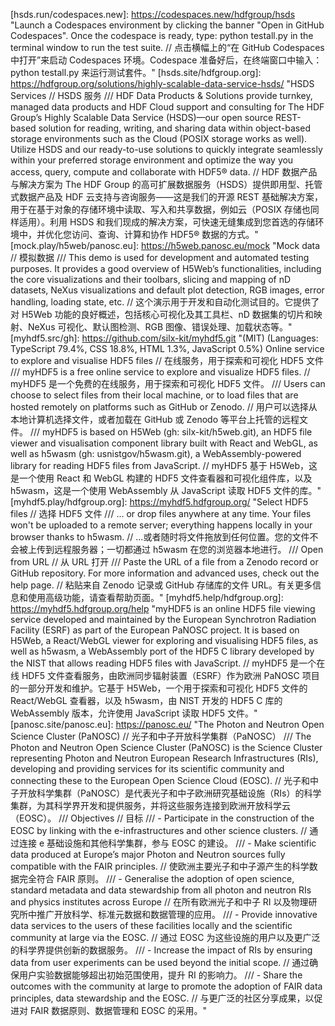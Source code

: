 
[h5web.src/gh]: https://github.com/silx-kit/h5web.git "(MIT) (Languages: TypeScript 86.9%, MDX 6.0%, CSS 5.1%, Other 2.0%) React components for data visualization and exploration // 用于数据可视化和探索的 React 组件 /// While H5Web was initially built with the HDF5 format in mind, `@h5web/lib` visualization components are not tied to HDF5 and can be used to visualize data from any source. Also, `@h5web/app` lets you write your own data provider and can therefore work with any other hierarchical data format. // 虽然 H5Web 最初是为 HDF5 格式而构建的，但 `@h5web/lib` 可视化组件并不局限于 HDF5，可以用于可视化来自任何来源的数据。此外， `@h5web/app` 允许你编写自己的数据提供者，因此可以与任何其他层次数据格式协同工作。"
[h5web.site/panosc.eu]: https://h5web.panosc.eu/ "Welcome to H5Web // 欢迎来到 H5Web /// Explore and visualize data stored in HDF5 files. Try out our demos below! // 探索并可视化存储在 HDF5 文件中的数据。下方尝试我们的演示！"
[h5web.docs/panosc.eu]: https://h5web-docs.panosc.eu/ "[H5Web](https://github.com/silx-kit/h5web.git) is a collection of React components for data visualization and exploration based on [react-three-fiber](https://github.com/react-spring/react-three-fiber.git). // H5Web 是基于 react-three-fiber 的数据可视化和探索的 React 组件集合。 /// - 🎨**Visualizations** – the top-level visualization components used in the[H5Web viewer](https://www.npmjs.com/package/@h5web/app) // 🎨 可视化 – H5Web 查看器中使用的顶层可视化组件 /// - -👉 The best entrypoint if you want to get up and running quickly with the library! // 👉 如果你想快速上手使用这个库，这是最佳入口！ /// - 🧱**Building Blocks** – the low-level components for building advanced visualizations // 🧱 构建模块——用于构建高级可视化的底层组件 /// - - 👉 Reach for those once the top-level visualization components no longer suit your needs; start with a`VisCanvas` and go from there! // 👉 当顶层可视化组件不再满足你的需求时，可以选用这些；从 `VisCanvas` 开始，逐步构建！ /// - 🧰**Toolbar** – the responsive toolbar and toolbar controls used in the H5Web viewer // 🧰 工具栏——H5Web 查看器中使用的响应式工具栏和工具栏控件 /// - - 👉 Convenient, but for advanced cases or if you work with a CSS framework like Bootstrap, it might be best to implement your own toolbar from scratch. // 👉 方便，但对于高级情况或如果你使用像 Bootstrap 这样的 CSS 框架，最好从头开始实现自己的工具栏。 /// - 🧪**Experimental** – components not ready for prime time // 🧪 实验——组件尚未准备好正式使用 /// - - 👉 The release notes may not mention changes to experimental components, so use them at your own risk! // 👉 发布说明可能不会提及对实验性组件的更改，因此请自行承担风险使用！"
[hdf5.site/hdfgroup.org]: https://hdfgroup.org/ "Our non-profit mission is to ensure efficient and equitable access to science and engineering data across platforms and environments, now and forever. // 我们的非盈利使命是确保科学和工程数据在平台和环境中的高效和公平访问，现在和永远。 /// The HDF Group develops and maintains the feature-packed HDF5® technology suite, which is backed by complementary services. While help is available in the vast ecosystem, our experience and expertise will give you the decisive edge. // HDF Group 开发和维护功能丰富的 HDF5® 技术套件，并辅以互补服务。虽然在大生态系统中可以获得帮助，但我们的经验和专业知识将为您带来决定性的优势。"
[hdf5.docs/hdfgroup.org]: https://support.hdfgroup.org/documentation/ "HDF Software Documentation // HDF 软件文档"
[hdf5.src/gh]: https://github.com/HDFGroup/hdf5.git "(BSD-3-Clause) (Languages: C 82.1%, Fortran 4.5%, Java 4.0%, CMake 3.2%, C++ 2.4%, HTML 2.4%, Other 1.4%) Official HDF5® Library Repository // 官方 HDF5® 库存储库 /// This repository contains a high-performance library's source code and a file format specification that implements the HDF5® data model. The model has been adopted across many industries, and this implementation has become a de facto data management standard in science, engineering, and research communities worldwide. // 该仓库包含一个高性能库的源代码以及一个实现 HDF5®数据模型的文件格式规范。该模型已被许多行业采用，该实现已成为全球科学、工程和研究社区中的事实数据管理标准。 /// The HDF Group is the developer, maintainer, and steward of HDF5 software. Find more information about The HDF Group, the HDF5 Community, and other HDF5 software projects, tools, and services at The HDF Group's website. // HDF Group 是 HDF5 软件的开发者、维护者和管理者。有关 HDF Group、HDF5 社区以及其他 HDF5 软件项目、工具和服务的信息，请访问 HDF Group 的网站。"
[hdf5.mastodon]: https://fosstodon.org/@hdf5 "The HDF Group's non-profit mission is to provide the means to organize and store large complex data to be effectively and efficiently accessible anywhere and indefinitely. // HDF 集团的非盈利使命是提供组织和存储大型复杂数据的手段，使其能够随时随地高效、持久地访问。 /// People around the world rely on open source HDF software and use it to solve some of the most challenging data management problems. // 世界各地的人们依赖开源 HDF 软件，并使用它来解决一些最具挑战性的数据管理问题。"
[ext.vsix.src/gh]: https://github.com/silx-kit/vscode-h5web.git "(MIT) (Languages: TypeScript 91.3%, JavaScript 8.0%, CSS 0.7%) VSCode extension to explore and visualize HDF5 files // VSCode 扩展，用于探索和可视化 HDF5 文件"
[ext.vsix/ovsx]: https://open-vsx.org/extension/h5web/vscode-h5web "(Published by: axelboc) (MIT) Visualize HDF5 files in VS Code (: codium --install-extension h5web.vscode-h5web --force)"
[ext.vsix/msvs]: https://marketplace.visualstudio.com/items?itemName=h5web.vscode-h5web "(Publisher 	H5Web) (Unique Identifier 	h5web.vscode-h5web) Visualize HDF5 files in VS Code (: code  --install-extension h5web.vscode-h5web --force)"
[ext.jupy.src/gh]: https://github.com/silx-kit/jupyterlab-h5web.git "(MIT) (Languages: TypeScript 45.2%, Python 29.0%, Jupyter Notebook 19.4%, CSS 4.9%, JavaScript 1.5%) A JupyterLab extension to explore and visualize HDF5 file contents. Based on gh::silx-kit/h5web.git . // 一个用于探索和可视化 HDF5 文件内容的 JupyterLab 扩展。基于 gh::silx-kit/h5web.git 。 /// jupyterlab-h5web is a JupyterLab extension to explore and visualize HDF5 file contents, using the web-based viewer h5web. h5web supports the NeXus format. // jupyterlab-h5web 是一个用于探索和可视化 HDF5 文件内容的 JupyterLab 扩展，使用基于 Web 的查看器 h5web。h5web 支持 NeXus 格式。"
[ext.jupy.pip/pypi]: https://pypi.org/project/jupyterlab-h5web/ "(: pip install -- jupyterlab-h5web)"
[h5grove.play/h5web/panosc.eu]: https://h5web.panosc.eu/h5grove "h5grove is a Python package that helps design back-end solutions to serve HDF5 file contents (data, metadata, attributes). // h5grove 是一个 Python 包，用于设计后端解决方案，以提供 HDF5 文件内容（数据、元数据、属性）。 /// This demo of H5Web communicates with a basic H5Grove server implementation. The following HDF5 files are available: // H5Web 的此演示与一个基本的 H5Grove 服务器实现进行通信。以下 HDF5 文件可用： /// - water_224.h5 (default) − a typical NeXus file with various real-world datasets to demonstrate H5Web’s core visualizations; // water_224.h5（默认）- 一个典型的 NeXus 文件，包含各种实际数据集，用于演示 H5Web 的核心可视化功能； /// - epics.h5 − a test file from the EPICS group (Argonne National Laboratory); // epics.h5 − 来自 EPICS 小组（阿贡国家实验室）的测试文件； /// - filters.h5 − a file with datasets compressed with various filters to test decompression; // filters.h5 − 包含使用各种过滤器压缩的数据集的文件，用于测试解压缩功能； /// - grove.h5 − a file designed to demonstrate the capabilities of H5GroveProvider, with NaN, Infinity, boolean and complex values, as well as RGB images and 4D stacks; // grove.h5 − 设计用于展示 H5GroveProvider 的功能，包含 NaN 、 Infinity 、布尔值和复数值，以及 RGB 图像和 4D 堆栈； /// - links.h5 − a file to demonstrate link resolution: hard link, soft link, external link, virtual dataset; // links.h5 − 用于展示链接解析的文件：硬链接、软链接、外部链接、虚拟数据集； /// - sample.h5 − the file used to test H5GroveApi and H5WasmApi internally with numerous combinations of dataset shapes and types. // sample.h5 − 用于内部测试 H5GroveApi 和 H5WasmApi 的文件，包含多种数据集形状和类型的组合。"
[h5grove.site/ghio]: https://silx-kit.github.io/h5grove/ "h5grove, core utilities to serve HDF5 file contents // h5grove，用于服务 HDF5 文件内容的核心工具 ¶ /// h5grove is a Python package that provides utilities to design backends serving HDF5 file content: attributes, metadata and data. HDF5 files are accessed with h5py. // h5grove 是一个 Python 包，提供设计服务 HDF5 文件内容（属性、元数据和数据）的后端工具：使用 h5py 访问 HDF5 文件。"
[h5grove.src/gh]: https://github.com/silx-kit/h5grove.git "(MIT) (Languages: Python 100.0%) h5grove is a Python package that provides utilities to design backends serving HDF5 file content: attributes, metadata and data. // h5grove 是一个 Python 包，它提供了设计用于服务 HDF5 文件内容的后端工具：属性、元数据和数据。"
[h5grove.pip/pypi]: https://pypi.org/project/h5grove/ "(: pip install -- h5grove) Core utilities to serve HDF5 file contents // 用于服务 HDF5 文件内容的核心工具 /// There are several packages out there that can serve HDF5 files. However, they are dedicated to their usecases and settle on one implementation, hampering reusability. // 有一些包可以用来处理 HDF5 文件。然而，它们专注于特定的使用场景，并采用单一实现方式，这限制了其可重用性。 /// In addition, some problems arise constantly when designing HDF5 backends. To name a few: // 此外，在设计 HDF5 后端时，一些问题会不断出现。例如： /// - Resolving external links // 解决外部链接问题 /// - Dealing with compression and slicing of datasets // 处理数据集的压缩和切片 /// - Encoding data efficiently and consistently (looking at you, NaN, Infinity in JSON) // 高效且一致地编码数据（看看 JSON 中的 NaN 和 Infinity ） /// h5grove aims at providing building blocks that solve these common problems and can be reused in existing or new backends. // h5grove 旨在提供解决这些常见问题的构建模块，并且可以在现有或新的后端中重复使用。"
[h5wasm@h5web.play/h5web/panosc.eu]: https://h5web.panosc.eu/h5wasm "h5wasm is a WebAssembly-powered library, based on the HDF5 C API, for reading and writing HDF5 files from JavaScript. // h5wasm 是一个基于 HDF5 C API、使用 WebAssembly 构建的库，用于从 JavaScript 读写 HDF5 文件。 /// This demo allows you to open any HDF5 files on your computer with H5Web. Note that if your files contain external links, they will not be resolved. // 此演示允许您使用 H5Web 打开计算机上的任何 HDF5 文件。请注意，如果您的文件包含外部链接，它们将不会被解析。 /// You can also provide the URL of a file hosted on a static server. For instance, try these files hosted on silx.org: water_224.h5, epics.h5, filters.h5 , grove.h5, links.h5, sample.h5 // 你也可以提供托管在静态服务器上的文件的 URL。例如，尝试 silx.org 上托管的这些文件：water_224.h5、epics.h5、filters.h5、grove.h5、links.h5、sample.h5 /// This demo may break at any time. For a more stable and featureful solution, please take a look at myHDF5 or H5Web’s VS Code extension. // 这个演示可能会随时失效。为了更稳定和功能更丰富的解决方案，请查看 myHDF5 或 H5Web 的 VS Code 扩展。"
[h5wasm@h5web.demos.h5/silx.org]: http://silx.org/pub/h5web/ "HDF5 files hosted on a static server 'silx.org'. // 托管在静态服务器 'silx.org' 上的 .h5 文件"
[h5wasm.src/gh]: https://github.com/usnistgov/h5wasm.git "(Copyrights in h5wasm license statement: NIST, LBNL, ...) (Languages: C++ 37.9%, TypeScript 30.5%, JavaScript 27.7%, CMake 2.3%, Python 1.4%, Makefile 0.2%) A WebAssembly HDF5 reader/writer library // 一个 WebAssembly HDF5 读写库 /// a zero-dependency WebAssembly-powered library for reading and writing HDF5 files from javascript // 一个零依赖的、基于 WebAssembly 的库，用于从 JavaScript 读取和写入 HDF5 文件"
[h5wasm.npm/npmjs.com]: https://npmjs.com/package/h5wasm "(: npm i -- h5wasm) (Unpacked Size: 12.8 MB) (Total Files: 50)"
[h5wasm@h5web.npm/npm.io]: https://npm.io/package/@h5web/h5wasm "(: npm i -- @h5web/app @h5web/h5wasm) (License: MIT) H5Web's H5Wasm Provider // H5Web 的 H5Wasm 提供器 /// H5Web is a collection of React components to visualize and explore data. It consists of two main packages: // H5Web 是一组用于可视化和探索数据的 React 组件。它由两个主要包组成： /// - @h5web/lib: visualization components built with react-three-fiber. // @h5web/lib：使用 react-three-fiber 构建的可视化组件。 /// - @h5web/app: a stand-alone, web-based viewer to explore HDF5 files. // @h5web/app：一个独立的、基于网络的 HDF5 文件浏览器。 /// @h5web/app exposes the HDF5 viewer component App, as well as the following built-in data providers: // @h5web/app 暴露了 HDF5 查看组件 App ，以及以下内置数据提供者： /// - H5GroveProvider for use with H5Grove server implementations, like jupyterlab-h5web; // H5GroveProvider 用于与 H5Grove 服务器实现（如 jupyterlab-h5web）一起使用； /// - HsdsProvider for use with HSDS; // HsdsProvider 用于与 HSDS 一起使用； /// - MockProvider for testing purposes. // MockProvider 用于测试目的。 /// This package, @h5web/h5wasm, provides two additional data providers that can read HDF5 files straight in the browser thanks to the h5wasm library: H5WasmLocalFileProvider and H5WasmBufferProvider. // 这个包， @h5web/h5wasm ，通过 h5wasm 库提供了两个额外的数据提供者，可以直接在浏览器中读取 HDF5 文件： H5WasmLocalFileProvider 和 H5WasmBufferProvider 。 /// Check out [this code sandbox](https://codesandbox.io/p/sandbox/h5web-h5wasm-77j67x?file=%2Fsrc%2FMyApp.tsx%3A1%2C1) for a demonstration of how to set up @h5web/h5wasm and use H5WasmLocalFileProvider. // 查看这个代码沙盒，了解如何设置 @h5web/h5wasm 并使用 H5WasmLocalFileProvider 的演示。"
[h5wasm@h5web.npm/npmjs.com]: https://npmjs.com/package/@h5web/h5wasm "(: npm i -- @h5web/h5wasm) (Unpacked Size: 12.3 MB) (Total Files: 9)"
[h5py.site]: https://h5py.org/ "The h5py package is a Pythonic interface to the HDF5 binary data format. // h5py 包是一个用于 HDF5 二进制数据格式的 Python 接口。 /// It lets you store huge amounts of numerical data, and easily manipulate that data from NumPy. For example, you can slice into multi-terabyte datasets stored on disk, as if they were real NumPy arrays. Thousands of datasets can be stored in a single file, categorized and tagged however you want. // 它允许你存储大量的数值数据，并能轻松地从 NumPy 操作这些数据。例如，你可以像操作真实的 NumPy 数组一样，对存储在磁盘上的多 TB 数据集进行切片。数千个数据集可以存储在一个文件中，你可以根据自己的需求进行分类和标记。 /// H5py uses straightforward NumPy and Python metaphors, like dictionary and NumPy array syntax. For example, you can iterate over datasets in a file, or check out the .shape or .dtype attributes of datasets. You don't need to know anything special about HDF5 to get started. // H5py 使用直观的 NumPy 和 Python 隐喻，例如字典和 NumPy 数组语法。例如，你可以迭代文件中的数据集，或检查数据集的.shape 或.dtype 属性。你不需要了解任何关于 HDF5 的特殊知识就能开始使用。 /// In addition to the easy-to-use high level interface, h5py rests on a object-oriented Cython wrapping of the HDF5 C API. Almost anything you can do from C in HDF5, you can do from h5py. // 除了易于使用的高级接口，h5py 基于对 HDF5 C API 的对象式 Cython 封装。在 HDF5 中用 C 语言几乎能实现的所有操作，在 h5py 中都能实现。 /// Best of all, the files you create are in a widely-used standard binary format, which you can exchange with other people, including those who use programs like IDL and MATLAB. // 最重要的是，你创建的文件采用了一种广泛使用的标准二进制格式，你可以与其他人交换这些文件，包括使用 IDL 和 MATLAB 等程序的人。"
[h5py.docs]: https://docs.h5py.org/ "The h5py package is a Pythonic interface to the HDF5 binary data format. // h5py 包是一个用于 HDF5 二进制数据格式的 Python 接口。 /// HDF5 lets you store huge amounts of numerical data, and easily manipulate that data from NumPy. For example, you can slice into multi-terabyte datasets stored on disk, as if they were real NumPy arrays. Thousands of datasets can be stored in a single file, categorized and tagged however you want. // HDF5 允许你存储大量的数值数据，并轻松地从 NumPy 进行操作。例如，你可以像操作真实的 NumPy 数组一样，切片存储在磁盘上的多 TB 数据集。数千个数据集可以存储在一个文件中，你可以根据自己的需求进行分类和标记。"
[h5py.src/gh]: https://github.com/h5py/h5py.git "(BSD-3-Clause) (Languages: Python 56.0%, Cython 39.3%, C 3.2%, Other 1.5%) HDF5 for Python -- The h5py package is a Pythonic interface to the HDF5 binary data format. // HDF5 for Python -- h5py 包是一个用于 HDF5 二进制数据格式的 Python 接口。"
[h5py.pip/pypi]: https://pypi.org/project/h5py/ "(: pip install -- h5py) Read and write HDF5 files from Python // 从 Python 读取和写入 HDF5 文件 /// The h5py package provides both a high- and low-level interface to the HDF5 library from Python. The low-level interface is intended to be a complete wrapping of the HDF5 API, while the high-level component supports access to HDF5 files, datasets and groups using established Python and NumPy concepts. // h5py 包为用户提供了对 HDF5 库的高层和低层接口。低层接口旨在完整封装 HDF5 API，而高层组件则支持使用成熟的 Python 和 NumPy 概念访问 HDF5 文件、数据集和组。 /// A strong emphasis on automatic conversion between Python (Numpy) datatypes and data structures and their HDF5 equivalents vastly simplifies the process of reading and writing data from Python. // 对 Python（Numpy）数据类型和数据结构与其 HDF5 等价物之间的自动转换给予了高度重视，这极大地简化了从 Python 读取和写入数据的过程。 /// Wheels are provided for several popular platforms, with an included copy of the HDF5 library (usually the latest version when h5py is released). // 为几个流行的平台提供了轮子，其中包含 HDF5 库的副本（通常在 h5py 发布时为最新版本）。"
[hsds.play/h5web/panosc.eu]: https://h5web.panosc.eu/hsds "HSDS is a back-end solution specialised in serving HDF5 files from object storage (AWS S3, Azure Blob Storage, or OpenIO). // HSDS 是一个专门用于从对象存储（AWS S3、Azure Blob Storage 或 OpenIO）提供 HDF5 文件的解决方案。 /// This demo communicates with an HSDS test server, which serves some of the same files as the H5Grove demo above: water_224.h5 epics.h5, grove.h5, sample_hsds.h5, tall.h5. // 这个演示与一个 HSDS 测试服务器通信，该服务器提供与上面 H5Grove 演示中相同的部分文件：water_224.h5、epics.h5、grove.h5、sample_hsds.h5、tall.h5。"
[hsds.src/gh]: https://github.com/HDFGroup/hsds.git "(Apache-2.0) (Languages: Python 88.6%, HTML 10.1%, Other 1.3%) Cloud-native, service based access to HDF data // 云原生，基于服务的 HDF 数据访问 /// HSDS (Highly Scalable Data Service) - REST-based service for HDF5 data // HSDS（高度可扩展数据服务）- 基于 REST 的 HDF5 数据服务 /// HSDS is a web service that implements a REST-based web service for HDF5 data stores. Data can be stored in either a POSIX files system, or using object-based storage such as AWS S3, Azure Blob Storage, or MinIO. HSDS can be run a single machine with or without Docker or on a cluster using Kubernetes (or AKS on Microsoft Azure). // HSDS 是一个实现基于 REST 的 HDF5 数据存储的 Web 服务。数据可以存储在 POSIX 文件系统中，或使用基于对象的存储，如 AWS S3、Azure Blob 存储或 MinIO。HSDS 可以在单机上运行，使用或不使用 Docker，也可以在集群上使用 Kubernetes（或在 Microsoft Azure 上使用 AKS）运行。"
[hsds.run/codespaces.new]: https://codespaces.new/hdfgroup/hsds "Launch a Codespaces environment by clicking the banner "Open in GitHub Codespaces". Once the codespace is ready, type: python testall.py in the terminal window to run the test suite. // 点击横幅上的“在 GitHub Codespaces 中打开”来启动 Codespaces 环境。Codespace 准备好后，在终端窗口中输入： python testall.py 来运行测试套件。"
[hsds.site/hdfgroup.org]: https://hdfgroup.org/solutions/highly-scalable-data-service-hsds/ "HSDS Services // HSDS 服务 /// HDF Data Products & Solutions provide turnkey, managed data products and HDF Cloud support and consulting for The HDF Group’s Highly Scalable Data Service (HSDS)—our open source REST-based solution for reading, writing, and sharing data within object-based storage environments such as the Cloud (POSIX storage works as well). Utilize HSDS and our ready-to-use solutions to quickly integrate seamlessly within your preferred storage environment and optimize the way you access, query, compute and collaborate with HDF5® data. // HDF 数据产品与解决方案为 The HDF Group 的高可扩展数据服务（HSDS）提供即用型、托管式数据产品及 HDF 云支持与咨询服务——这是我们的开源 REST 基础解决方案，用于在基于对象的存储环境中读取、写入和共享数据，例如云（POSIX 存储也同样适用）。利用 HSDS 和我们现成的解决方案，可快速无缝集成到您首选的存储环境中，并优化您访问、查询、计算和协作 HDF5® 数据的方式。"
[mock.play/h5web/panosc.eu]: https://h5web.panosc.eu/mock "Mock data // 模拟数据 /// This demo is used for development and automated testing purposes. It provides a good overview of H5Web’s functionalities, including the core visualizations and their toolbars, slicing and mapping of nD datasets, NeXus visualizations and default plot detection, RGB images, error handling, loading state, etc. // 这个演示用于开发和自动化测试目的。它提供了对 H5Web 功能的良好概述，包括核心可视化及其工具栏、nD 数据集的切片和映射、NeXus 可视化、默认图检测、RGB 图像、错误处理、加载状态等。"
[myhdf5.src/gh]: https://github.com/silx-kit/myhdf5.git "(MIT) (Languages: TypeScript 79.4%, CSS 18.8%, HTML 1.3%, JavaScript 0.5%) Online service to explore and visualise HDF5 files // 在线服务，用于探索和可视化 HDF5 文件 /// myHDF5 is a free online service to explore and visualize HDF5 files. // myHDF5 是一个免费的在线服务，用于探索和可视化 HDF5 文件。 /// Users can choose to select files from their local machine, or to load files that are hosted remotely on platforms such as GitHub or Zenodo. // 用户可以选择从本地计算机选择文件，或者加载在 GitHub 或 Zenodo 等平台上托管的远程文件。 /// myHDF5 is based on H5Web (gh: silx-kit/h5web.git), an HDF5 file viewer and visualisation component library built with React and WebGL, as well as h5wasm (gh: usnistgov/h5wasm.git), a WebAssembly-powered library for reading HDF5 files from JavaScript. // myHDF5 基于 H5Web，这是一个使用 React 和 WebGL 构建的 HDF5 文件查看器和可视化组件库，以及 h5wasm，这是一个使用 WebAssembly 从 JavaScript 读取 HDF5 文件的库。"
[myhdf5.play/hdfgroup.org]: https://myhdf5.hdfgroup.org/ "Select HDF5 files // 选择 HDF5 文件 /// ... or drop files anywhere at any time. Your files won't be uploaded to a remote server; everything happens locally in your browser thanks to h5wasm. // ...或者随时将文件拖放到任何位置。您的文件不会被上传到远程服务器；一切都通过 h5wasm 在您的浏览器本地进行。 /// Open from URL // 从 URL 打开 /// Paste the URL of a file from a Zenodo record or GitHub repository. For more information and advanced uses, check out the help page. // 粘贴来自 Zenodo 记录或 GitHub 存储库的文件 URL。有关更多信息和使用高级功能，请查看帮助页面。"
[myhdf5.help/hdfgroup.org]: https://myhdf5.hdfgroup.org/help "myHDF5 is an online HDF5 file viewing service developed and maintained by the European Synchrotron Radiation Facility (ESRF) as part of the European PaNOSC project. It is based on H5Web, a React/WebGL viewer for exploring and visualising HDF5 files, as well as h5wasm, a WebAssembly port of the HDF5 C library developed by the NIST that allows reading HDF5 files with JavaScript. // myHDF5 是一个在线 HDF5 文件查看服务，由欧洲同步辐射装置（ESRF）作为欧洲 PaNOSC 项目的一部分开发和维护。它基于 H5Web，一个用于探索和可视化 HDF5 文件的 React/WebGL 查看器，以及 h5wasm，由 NIST 开发的 HDF5 C 库的 WebAssembly 版本，允许使用 JavaScript 读取 HDF5 文件。"
[panosc.site/panosc.eu]: https://panosc.eu/ "The Photon and Neutron Open Science Cluster (PaNOSC) // 光子和中子开放科学集群（PaNOSC） /// The Photon and Neutron Open Science Cluster (PaNOSC) is the Science Cluster representing Photon and Neutron European Research Infrastructures (RIs), developing and providing services for its scientific community and connecting these to the European Open Science Cloud (EOSC). // 光子和中子开放科学集群（PaNOSC）是代表光子和中子欧洲研究基础设施（RIs）的科学集群，为其科学界开发和提供服务，并将这些服务连接到欧洲开放科学云（EOSC）。 /// Objectives // 目标 /// - Participate in the construction of the EOSC by linking with the e-infrastructures and other science clusters. // 通过连接 e 基础设施和其他科学集群，参与 EOSC 的建设。 /// - Make scientific data produced at Europe’s major Photon and Neutron sources fully compatible with the FAIR principles. // 使欧洲主要光子和中子源产生的科学数据完全符合 FAIR 原则。 /// - Generalise the adoption of open science, standard metadata and data stewardship from all photon and neutron RIs and physics institutes across Europe // 在所有欧洲光子和中子 RI 以及物理研究所中推广开放科学、标准元数据和数据管理的应用。 /// - Provide innovative data services to the users of these facilities locally and the scientific community at large via the EOSC. // 通过 EOSC 为这些设施的用户以及更广泛的科学界提供创新的数据服务。 /// - Increase the impact of RIs by ensuring data from user experiments can be used beyond the initial scope. // 通过确保用户实验数据能够超出初始范围使用，提升 RI 的影响力。 /// - Share the outcomes with the community at large to promote the adoption of FAIR data principles, data stewardship and the EOSC. // 与更广泛的社区分享成果，以促进对 FAIR 数据原则、数据管理和 EOSC 的采用。"

